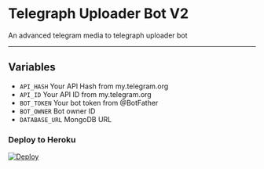 # Telegraph Uploader Bot V2
An advanced telegram media to telegraph uploader bot

---

## Variables

- `API_HASH` Your API Hash from my.telegram.org
- `API_ID` Your API ID from my.telegram.org
- `BOT_TOKEN` Your bot token from @BotFather
- `BOT_OWNER` Bot owner ID
- `DATABASE_URL` MongoDB URL

### Deploy to Heroku
[![Deploy](https://www.herokucdn.com/deploy/button.svg)](https://heroku.com/deploy?template=https://github.com/InukaRanmira/Telegraph-Uploder)
